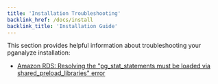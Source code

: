 ```yaml
---
title: 'Installation Troubleshooting'
backlink_href: /docs/install
backlink_title: 'Installation Guide'
---
```


This section provides helpful information about troubleshooting your pganalyze installation:

* [Amazon RDS: Resolving the "pg\_stat\_statements must be loaded via shared\_preload\_libraries" error](/docs/install/troubleshooting/rds_pg_stat_statements_shared_preload_libraries)
